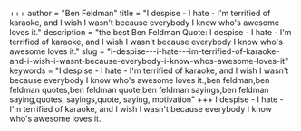 +++
author = "Ben Feldman"
title = "I despise - I hate - I'm terrified of karaoke, and I wish I wasn't because everybody I know who's awesome loves it."
description = "the best Ben Feldman Quote: I despise - I hate - I'm terrified of karaoke, and I wish I wasn't because everybody I know who's awesome loves it."
slug = "i-despise---i-hate---im-terrified-of-karaoke-and-i-wish-i-wasnt-because-everybody-i-know-whos-awesome-loves-it"
keywords = "I despise - I hate - I'm terrified of karaoke, and I wish I wasn't because everybody I know who's awesome loves it.,ben feldman,ben feldman quotes,ben feldman quote,ben feldman sayings,ben feldman saying,quotes, sayings,quote, saying, motivation"
+++
I despise - I hate - I'm terrified of karaoke, and I wish I wasn't because everybody I know who's awesome loves it.
